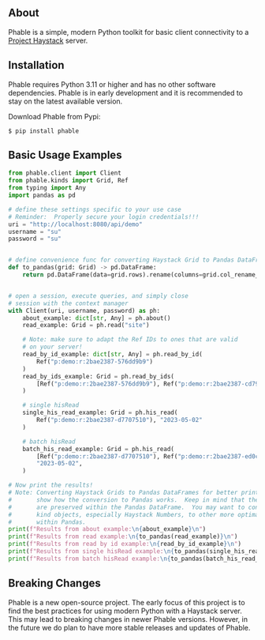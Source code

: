 About
-----
Phable is a simple, modern Python toolkit for basic client connectivity to a [Project Haystack](https://project-haystack.org/) server.

Installation
------------
Phable requires Python 3.11 or higher and has no other software dependencies.  Phable is in early development and it is recommended to stay on the latest available version.

Download Phable from Pypi:

```console
$ pip install phable
```

Basic Usage Examples
--------------------
```python
from phable.client import Client
from phable.kinds import Grid, Ref
from typing import Any
import pandas as pd

# define these settings specific to your use case
# Reminder:  Properly secure your login credentials!!!
uri = "http://localhost:8080/api/demo"
username = "su"
password = "su"


# define convenience func for converting Haystack Grid to Pandas DataFrame
def to_pandas(grid: Grid) -> pd.DataFrame:
    return pd.DataFrame(data=grid.rows).rename(columns=grid.col_rename_map)


# open a session, execute queries, and simply close
# session with the context manager
with Client(uri, username, password) as ph:
    about_example: dict[str, Any] = ph.about()
    read_example: Grid = ph.read("site")

    # Note: make sure to adapt the Ref IDs to ones that are valid
    # on your server!
    read_by_id_example: dict[str, Any] = ph.read_by_id(
        Ref("p:demo:r:2bae2387-576dd9b9")
    )
    read_by_ids_example: Grid = ph.read_by_ids(
        [Ref("p:demo:r:2bae2387-576dd9b9"), Ref("p:demo:r:2bae2387-cd79dce9")]
    )

    # single hisRead
    single_his_read_example: Grid = ph.his_read(
        Ref("p:demo:r:2bae2387-d7707510"), "2023-05-02"
    )

    # batch hisRead
    batch_his_read_example: Grid = ph.his_read(
        [Ref("p:demo:r:2bae2387-d7707510"), Ref("p:demo:r:2bae2387-ed0ce5b7")],
        "2023-05-02",
    )

# Now print the results!
# Note: Converting Haystack Grids to Pandas DataFrames for better print display and to
#       show how the conversion to Pandas works.  Keep in mind that the Haystack kinds
#       are preserved within the Pandas DataFrame.  You may want to convert Haystack
#       kind objects, especially Haystack Numbers, to other more optimal data types
#       within Pandas.
print(f"Results from about example:\n{about_example}\n")
print(f"Results from read example:\n{to_pandas(read_example)}\n")
print(f"Results from read by id example:\n{read_by_id_example}\n")
print(f"Results from single hisRead example:\n{to_pandas(single_his_read_example)}\n")
print(f"Results from batch hisRead example:\n{to_pandas(batch_his_read_example)}\n")
```

Breaking Changes
----------------
Phable is a new open-source project.  The early focus of this project is to find the best practices for using modern Python with a Haystack server.  This may lead to breaking changes in newer Phable versions.  However, in the future we do plan to have more stable releases and updates of Phable.